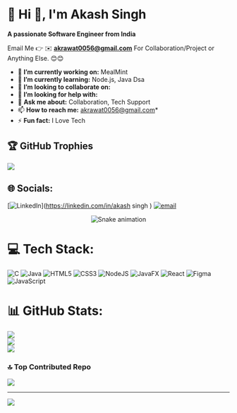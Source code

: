 # 💫 Hi 👋, I'm Akash Singh
**A passionate Software Engineer from India**

Email Me 👉 ✉️ **akrawat0056@gmail.com** For Collaboration/Project or Anything Else. 😊😊

- 🔭 **I’m currently working on:** MealMint
- 🌱 **I’m currently learning:** Node.js, Java Dsa
- 👯 **I’m looking to collaborate on:** 
- 🤔 **I’m looking for help with:** 
- 💬 **Ask me about:** Collaboration, Tech Support
- 📫 **How to reach me:** akrawat0056@gmail.com*
- ⚡ **Fun fact:** I Love Tech

## 🏆 GitHub Trophies
![](https://github-profile-trophy.vercel.app/?username=AkashSingh2218271&theme=radical&no-frame=false&no-bg=true&margin-w=4)

## 🌐 Socials:
[![LinkedIn](https://img.shields.io/badge/LinkedIn-%230077B5.svg?logo=linkedin&logoColor=white)](https://linkedin.com/in/akash singh ) [![email](https://img.shields.io/badge/Email-D14836?logo=gmail&logoColor=white)](mailto:akrawat0056@gmail.com) 
<!-- Snake Game Repo View -->

<div align="center">
  <img src="https://profile-readme-generator.com/assets/snake.svg" alt="Snake animation" />
</div>

# 💻 Tech Stack:
![C](https://img.shields.io/badge/c-%2300599C.svg?style=flat&logo=c&logoColor=white) ![Java](https://img.shields.io/badge/java-%23ED8B00.svg?style=flat&logo=openjdk&logoColor=white) ![HTML5](https://img.shields.io/badge/html5-%23E34F26.svg?style=flat&logo=html5&logoColor=white) ![CSS3](https://img.shields.io/badge/css3-%231572B6.svg?style=flat&logo=css3&logoColor=white) ![NodeJS](https://img.shields.io/badge/node.js-6DA55F?style=flat&logo=node.js&logoColor=white) ![JavaFX](https://img.shields.io/badge/javafx-%23FF0000.svg?style=flat&logo=javafx&logoColor=white) ![React](https://img.shields.io/badge/react-%2320232a.svg?style=flat&logo=react&logoColor=%2361DAFB) ![Figma](https://img.shields.io/badge/figma-%23F24E1E.svg?style=flat&logo=figma&logoColor=white) ![JavaScript](https://img.shields.io/badge/javascript-%23323330.svg?style=flat&logo=javascript&logoColor=%23F7DF1E)
# 📊 GitHub Stats:
![](https://github-readme-stats.vercel.app/api?username=AkashSingh2218271&theme=dark&hide_border=false&include_all_commits=true&count_private=false)<br/>
![](https://nirzak-streak-stats.vercel.app/?user=AkashSingh2218271&theme=dark&hide_border=false)<br/>
![](https://github-readme-stats.vercel.app/api/top-langs/?username=AkashSingh2218271&theme=dark&hide_border=false&include_all_commits=true&count_private=false&layout=compact)

### 🔝 Top Contributed Repo
![](https://github-contributor-stats.vercel.app/api?username=AkashSingh2218271&limit=5&theme=dark&combine_all_yearly_contributions=true)

---
[![](https://visitcount.itsvg.in/api?id=AkashSingh2218271&icon=0&color=0)](https://visitcount.itsvg.in)

<!-- Proudly created with GPRM ( https://gprm.itsvg.in ) -->
